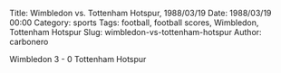 Title: Wimbledon vs. Tottenham Hotspur, 1988/03/19
Date: 1988/03/19 00:00
Category: sports
Tags: football, football scores, Wimbledon, Tottenham Hotspur
Slug: wimbledon-vs-tottenham-hotspur
Author: carbonero


Wimbledon 3 - 0 Tottenham Hotspur
